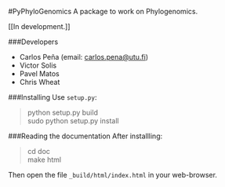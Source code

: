 #PyPhyloGenomics
A package to work on Phylogenomics.

[[In development.]]

###Developers
* Carlos Peña (email: carlos.pena@utu.fi)
* Victor Solis
* Pavel Matos
* Chris Wheat

###Installing
Use `setup.py`:

> python setup.py build  
> sudo python setup.py install

###Reading the documentation
After installling:

> cd doc  
> make html

Then open the file `_build/html/index.html` in your web-browser.


